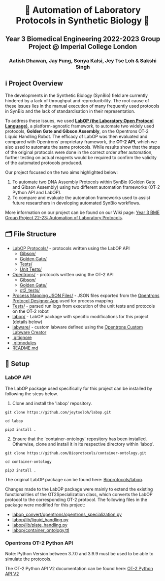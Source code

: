 <h1 align="center">
  🧬 Automation of Laboratory Protocols in Synthetic Biology 🧬
</h1>
<h2 align="center">
  Year 3 Biomedical Engineering 2022-2023 Group Project @ Imperial College London
</h2>
<h3 align="center">
  Aatish Dhawan, Jay Fung, Sonya Kalsi, Jey Tse Loh & Sakshi Singh 
</h3>

## ℹ️ Project Overview
The developments in the Synthetic Biology (SynBio) field are currently hindered by a lack of throughput and reproducibility. The root cause of these issues lies in the manual execution of many frequently used protocols in SynBio and the lack of standardisation in their representation.

To address these issues, we used [**LabOP (the Laboratory Open Protocol Language)**](https://bioprotocols.github.io/labop/), a platform-agnostic framework, to automate two widely used protocols, **Golden Gate and Gibson Assembly**, on the Opentrons OT-2 Liquid Handling Robot. The efficacy of LabOP was then evaluated and compared with Opentrons’ proprietary framework, the **OT-2 API**, which we also used to automate the same protocols. While results show that the steps of the original protocols were done in the correct order after automation, further testing on actual reagents would be required to confirm the validity of the automated protocols produced.

Our project focused on the two aims highlighted below:
1.	To automate two DNA Assembly Protocols within SynBio (Golden Gate and Gibson Assembly) using two different automation frameworks (OT-2 Python API and LabOP).
2.	To compare and evaluate the automation frameworks used to assist future researchers in developing automated SynBio workflows.

More information on our project can be found on our Wiki page: [Year 3 BME Group Project 22-23: Automation of Laboratory Protocols](https://openwetware.org/wiki/Year_3_BME_Group_Project_22-23:_Automation_of_Laboratory_Protocols).

## 🗂 File Structure
- [LabOP Protocols/](/LabOP%20Protocols/) - protocols written using the LabOP API
  - [Gibson/](/LabOP%20Protocols/Gibson/)
  - [Golden Gate/](/LabOP%20Protocols/Golden%20Gate/)
  - [Tests/](/LabOP%20Protocols/Tests/)
  - [Unit Tests/](/LabOP%20Protocols/Unit%20Tests/)
- [Opentrons/](/Opentrons/) - protocols written using the OT-2 API
  - [Gibson/](/Opentrons/Gibson/)
  - [Golden Gate/](/Opentrons/Golden%20Gate/)
  - [ot2_tests/](/Opentrons/ot2_tests/)
- [Process Mapping JSON Files/](/Process%20Mapping%20JSON%20Files/) - JSON files exported from the [Opentrons Protocol Designer App](https://designer.opentrons.com/) used for process mapping
- [Tests/](/Tests/) - parsed run logs from execution of the unit tests and protocols on the OT-2 robot
- [labop/](https://github.com/jeytseloh/labop/tree/ceb607dec429ce8576aba8da9d3825fd7e147c23) - LabOP package with specific modifications for this project (details below)
- [labware/](/labware/) - custom labware defined using the [Opentrons Custom Labware Creator](https://labware.opentrons.com/create/)
- [.gitignore](/.gitignore)
- [.gitmodules](/.gitmodules)
- [README.md](/README.md)

## 🚀 Setup
### LabOP API
The LabOP package used specifically for this project can be installed by following the steps below.
1.  Clone and install the 'labop' repository.

```git clone https://github.com/jeytseloh/labop.git```

```cd labop ```

```pip3 install . ```

2. Ensure that the 'container-ontology' repository has been installed. Otherwise, clone and install it in its respective directory within 'labop'.

```git clone https://github.com/Bioprotocols/container-ontology.git```

```cd container-ontology```

```pip3 install .```

The original LabOP package can be found here: [Bioprotocols/labop](https://github.com/Bioprotocols/labop).

Changes made to the LabOP package were mainly to extend the existing functionalities of the OT2Specialization class, which converts the LabOP protocol to the corresponding OT-2 protocol. The following files in the package were modified for this project:
- [labop_convert/opentrons/opentrons_specialization.py](https://github.com/jeytseloh/labop/blob/ceb607dec429ce8576aba8da9d3825fd7e147c23/labop_convert/opentrons/opentrons_specialization.py)
- [labop/lib/liquid_handling.py](https://github.com/jeytseloh/labop/blob/ceb607dec429ce8576aba8da9d3825fd7e147c23/labop/lib/liquid_handling.py)
- [labop/lib/plate_handling.py](https://github.com/jeytseloh/labop/blob/ceb607dec429ce8576aba8da9d3825fd7e147c23/labop/lib/plate_handling.py)
- [labop/container_ontology.ttl](https://github.com/jeytseloh/labop/blob/ceb607dec429ce8576aba8da9d3825fd7e147c23/labop/container-ontology.ttl)

### Opentrons OT-2 Python API
Note: Python Version between 3.7.0 and 3.9.9 must be used to be able to simulate the protocols.

The OT-2 Python API V2 documentation can be found here: [OT-2 Python API V2](https://docs.opentrons.com/v2/)
